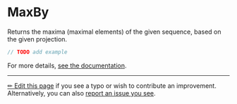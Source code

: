 # MaxBy

Returns the maxima (maximal elements) of the given sequence, based on the
given projection.

```c# --destination-file ../code/Program.cs --region statements --project ../code/TryMoreLinq.csproj
// TODO add example
```

For more details, [see the documentation][doc].

---

[&#x270F; Edit this page][edit] if you see a typo or wish to contribute an
improvement. Alternatively, you can also [report an issue you see][issue].


[edit]: https://github.com/morelinq/try/edit/master/max-by.md
[issue]: https://github.com/morelinq/try/issues/new?title=MaxBy
[doc]: https://morelinq.github.io/3.1/ref/api/html/Overload_MoreLinq_MoreEnumerable_MaxBy.htm
